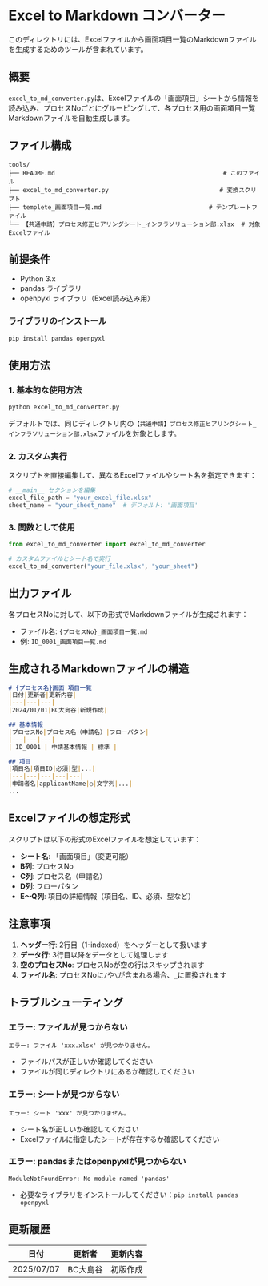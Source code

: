 # Excel to Markdown コンバーター

このディレクトリには、Excelファイルから画面項目一覧のMarkdownファイルを生成するためのツールが含まれています。

## 概要

`excel_to_md_converter.py`は、Excelファイルの「画面項目」シートから情報を読み込み、プロセスNoごとにグルーピングして、各プロセス用の画面項目一覧Markdownファイルを自動生成します。

## ファイル構成

```
tools/
├── README.md                                               # このファイル
├── excel_to_md_converter.py                               # 変換スクリプト
├── templete_画面項目一覧.md                              # テンプレートファイル
└── 【共通申請】プロセス修正ヒアリングシート_インフラソリューション部.xlsx  # 対象Excelファイル
```

## 前提条件

- Python 3.x
- pandas ライブラリ
- openpyxl ライブラリ（Excel読み込み用）

### ライブラリのインストール

```bash
pip install pandas openpyxl
```

## 使用方法

### 1. 基本的な使用方法

```bash
python excel_to_md_converter.py
```

デフォルトでは、同じディレクトリ内の`【共通申請】プロセス修正ヒアリングシート_インフラソリューション部.xlsx`ファイルを対象とします。


### 2. カスタム実行

スクリプトを直接編集して、異なるExcelファイルやシート名を指定できます：

```python
# __main__ セクションを編集
excel_file_path = "your_excel_file.xlsx"
sheet_name = "your_sheet_name"  # デフォルト: '画面項目'
```

### 3. 関数として使用

```python
from excel_to_md_converter import excel_to_md_converter

# カスタムファイルとシート名で実行
excel_to_md_converter("your_file.xlsx", "your_sheet")
```

## 出力ファイル

各プロセスNoに対して、以下の形式でMarkdownファイルが生成されます：

- ファイル名: `{プロセスNo}_画面項目一覧.md`
- 例: `ID_0001_画面項目一覧.md`

## 生成されるMarkdownファイルの構造

```markdown
# {プロセス名}画面 項目一覧
|日付|更新者|更新内容|
|---|---|---|
|2024/01/01|BC大島谷|新規作成|

## 基本情報
|プロセスNo|プロセス名（申請名）|フローパタン|
|---|---|---|
| ID_0001 | 申請基本情報 | 標準 |

## 項目
|項目名|項目ID|必須|型|...|
|---|---|---|---|---|
|申請者名|applicantName|○|文字列|...|
...
```

## Excelファイルの想定形式

スクリプトは以下の形式のExcelファイルを想定しています：

- **シート名**: 「画面項目」（変更可能）
- **B列**: プロセスNo
- **C列**: プロセス名（申請名）
- **D列**: フローパタン
- **E～Q列**: 項目の詳細情報（項目名、ID、必須、型など）

## 注意事項

1. **ヘッダー行**: 2行目（1-indexed）をヘッダーとして扱います
2. **データ行**: 3行目以降をデータとして処理します
3. **空のプロセスNo**: プロセスNoが空の行はスキップされます
4. **ファイル名**: プロセスNoに`/`や`\`が含まれる場合、`_`に置換されます

## トラブルシューティング

### エラー: ファイルが見つからない
```
エラー: ファイル 'xxx.xlsx' が見つかりません。
```
- ファイルパスが正しいか確認してください
- ファイルが同じディレクトリにあるか確認してください

### エラー: シートが見つからない
```
エラー: シート 'xxx' が見つかりません。
```
- シート名が正しいか確認してください
- Excelファイルに指定したシートが存在するか確認してください

### エラー: pandasまたはopenpyxlが見つからない
```
ModuleNotFoundError: No module named 'pandas'
```
- 必要なライブラリをインストールしてください：`pip install pandas openpyxl`

## 更新履歴

|日付|更新者|更新内容|
|---|---|---|
|2025/07/07|BC大島谷|初版作成|
